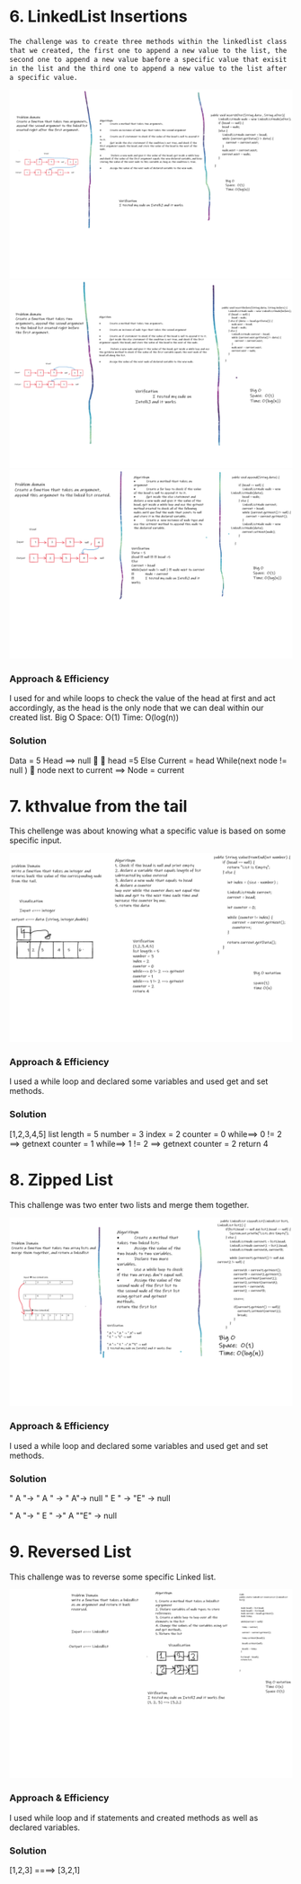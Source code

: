 # 6. LinkedList Insertions

    The challenge was to create three methods within the linkedlist class that we created, the first one to append a new value to the list, the second one to append a new value baefore a specific value that exisit in the list and the third one to append a new value to the list after a specific value.

![](./insertAfter-6.png)
![](./insertBefore-6.png)
![](./append-6.png)

### Approach & Efficiency

I used for and while loops to check the value of the head at first and act accordingly, as the head is the only node that we can deal within our created list.
Big O Space: O(1) Time: O(log(n))

### Solution

Data = 5 Head ==> null   head =5 Else Current = head While(next node != null )  node next to current ==> Node = current

# 7. kthvalue from the tail

This chellenge was about knowing what a specific value is based on some specific input.

![](./kthfromend-7.png)

### Approach & Efficiency

I used a while loop and declared some variables and used get and set methods.

### Solution

[1,2,3,4,5]
list length = 5
number = 3
index = 2
counter = 0
while==> 0 != 2 ==> getnext
counter = 1
while==> 1 != 2 ==> getnext
counter = 2
return 4

# 8. Zipped List

This challenge was two enter two lists and merge them together.

![](zippedList-8.png)

### Approach & Efficiency

I used a while loop and declared some variables and used get and set methods.

### Solution

" A "-> " A " -> " A"-> null
" E " -> "E" -> null

" A "-> " E " ->" A ""E" -> null

# 9. Reversed List

This challenge was to reverse some specific Linked list.

![](reversedList-9.png)

### Approach & Efficiency

I used while loop and if statements and created methods as well as declared variables.

### Solution

[1,2,3] ====> [3,2,1]
